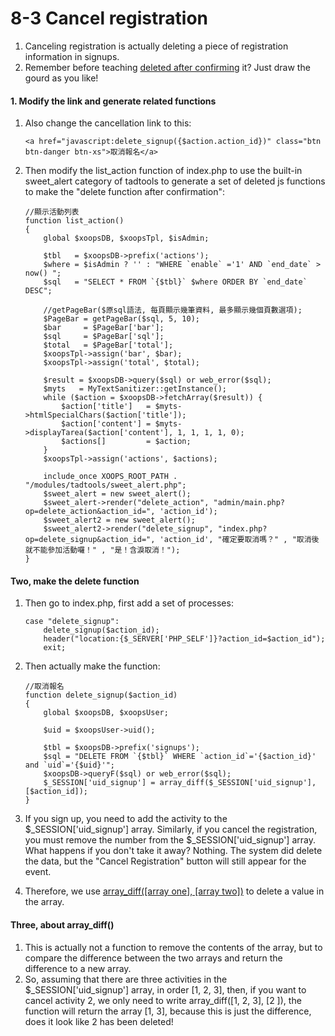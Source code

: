 # 8-3 Cancel registration

1. Canceling registration is actually deleting a piece of registration information in signups.
2. Remember before teaching [deleted after confirming](https://campus-xoops.tn.edu.tw/modules/tad_book3/page.php?tbdsn=891) it? Just draw the gourd as you like!

#### 1. Modify the link and generate related functions

1. Also change the cancellation link to this:

   ```text
   <a href="javascript:delete_signup({$action.action_id})" class="btn btn-danger btn-xs">取消報名</a>
   ```

2. Then modify the list\_action function of index.php to use the built-in sweet\_alert category of tadtools to generate a set of deleted js functions to make the "delete function after confirmation":

   ```text
   //顯示活動列表
   function list_action()
   {
       global $xoopsDB, $xoopsTpl, $isAdmin;

       $tbl   = $xoopsDB->prefix('actions');
       $where = $isAdmin ? '' : "WHERE `enable` ='1' AND `end_date` > now() ";
       $sql   = "SELECT * FROM `{$tbl}` $where ORDER BY `end_date` DESC";

       //getPageBar($原sql語法, 每頁顯示幾筆資料, 最多顯示幾個頁數選項);
       $PageBar = getPageBar($sql, 5, 10);
       $bar     = $PageBar['bar'];
       $sql     = $PageBar['sql'];
       $total   = $PageBar['total'];
       $xoopsTpl->assign('bar', $bar);
       $xoopsTpl->assign('total', $total);

       $result = $xoopsDB->query($sql) or web_error($sql);
       $myts   = MyTextSanitizer::getInstance();
       while ($action = $xoopsDB->fetchArray($result)) {
           $action['title']   = $myts->htmlSpecialChars($action['title']);
           $action['content'] = $myts->displayTarea($action['content'], 1, 1, 1, 1, 0);
           $actions[]         = $action;
       }
       $xoopsTpl->assign('actions', $actions);

       include_once XOOPS_ROOT_PATH . "/modules/tadtools/sweet_alert.php";
       $sweet_alert = new sweet_alert();
       $sweet_alert->render("delete_action", "admin/main.php?op=delete_action&action_id=", 'action_id');
       $sweet_alert2 = new sweet_alert();
       $sweet_alert2->render("delete_signup", "index.php?op=delete_signup&action_id=", 'action_id', "確定要取消嗎？" , "取消後就不能參加活動囉！" , "是！含淚取消！");
   }
   ```

#### Two, make the delete function

1. Then go to index.php, first add a set of processes:

   ```text
   case "delete_signup":
       delete_signup($action_id);
       header("location:{$_SERVER['PHP_SELF']}?action_id=$action_id");
       exit;
   ```

2. Then actually make the function:

   ```text
   //取消報名
   function delete_signup($action_id)
   {
       global $xoopsDB, $xoopsUser;

       $uid = $xoopsUser->uid();

       $tbl = $xoopsDB->prefix('signups');
       $sql = "DELETE FROM `{$tbl}` WHERE `action_id`='{$action_id}' and `uid`='{$uid}'";
       $xoopsDB->queryF($sql) or web_error($sql);
       $_SESSION['uid_signup'] = array_diff($_SESSION['uid_signup'], [$action_id]);
   }
   ```

3. If you sign up, you need to add the activity to the $\_SESSION\['uid\_signup'\] array. Similarly, if you cancel the registration, you must remove the number from the $\_SESSION\['uid\_signup'\] array. What happens if you don't take it away? Nothing. The system did delete the data, but the "Cancel Registration" button will still appear for the event.
4. Therefore, we use [array\_diff\(\[array one\], \[array two\]\)](http://php.net/manual/en/function.array-diff.php) to delete a value in the array.

#### Three, about array\_diff\(\)

1. This is actually not a function to remove the contents of the array, but to compare the difference between the two arrays and return the difference to a new array.
2. So, assuming that there are three activities in the $\_SESSION\['uid\_signup'\] array, in order \[1, 2, 3\], then, if you want to cancel activity 2, we only need to write array\_diff\(\[1, 2, 3\], \[2 \]\), the function will return the array \[1, 3\], because this is just the difference, does it look like 2 has been deleted!

